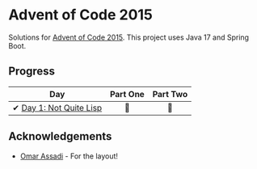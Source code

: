 # Advent of Code 2015

Solutions for [Advent of Code 2015][aoc]. This project uses Java 17 and Spring Boot.

[aoc]: https://adventofcode.com/2015/

## Progress

| Day                                                                                    | Part One | Part Two |
|----------------------------------------------------------------------------------------|:--------:|:--------:|
| ✔ [Day 1: Not Quite Lisp](src/main/java/com/arvidgranroth/adventofcode2015/day/day1/solution)             |    🌟    |    🌟    |

## Acknowledgements

* [Omar Assadi](https://github.com/OmarAssadi) - For the layout!